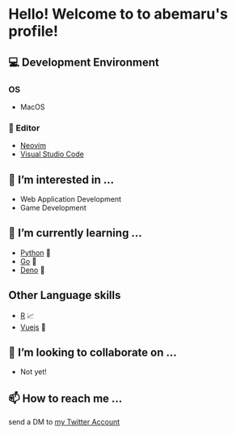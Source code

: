 # Hello! Welcome to to abemaru's profile!
## 💻 Development Environment
### OS
- MacOS

### 📝 Editor
- [Neovim](https://neovim.io/)
- [Visual Studio Code](https://code.visualstudio.com/)


## 👀 I’m interested in ...
- Web Application Development
- Game Development

## 🌱 I’m currently learning ...
- [Python](https://www.python.org/) 🐍
- [Go](https://go.dev/) 🐀
- [Deno](https://deno.land/) 🦕

## Other Language skills
- [R](https://www.r-project.org/) 📈
- [Vuejs](https://vuejs.org/) 📃

## 💞️ I’m looking to collaborate on ...
- Not yet!

## 📫 How to reach me ...
send a DM to [my Twitter Account](https://twitter.com/abemaru7)
